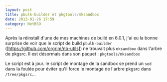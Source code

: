 ```yaml
---
layout: post
title: pbulk-builder et pkgtools/mksandbox
date: 2013-01-26 17:59
category: NetBSD
---
```


Après la réinstall d'une de mes machines de build en 6.0.1, j'ai eu la
bonne surprise de voir que le script de build `pbulk-builder`
([https://github.com/orgrim/nb-utils]) ne trouvait plus `mksandbox`
dans l'arbre de pkgsrc. Il est désormais dans son paquet :
`pkgtools/mksandbox`

Le script est à jour. le script de montage de la sandbox se prend un
`sed` dans la foulée pour éviter qu'il force le montage de l'arbre
pkgsrc dans `/tree/pkgsrc`...

[https://github.com/orgrim/nb-utils]: https://github.com/orgrim/nb-utils
